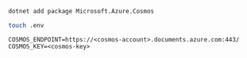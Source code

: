```bash
dotnet add package Microsoft.Azure.Cosmos
```

```bash
touch .env
```

```
COSMOS_ENDPOINT=https://<cosmos-account>.documents.azure.com:443/
COSMOS_KEY=<cosmos-key>
```